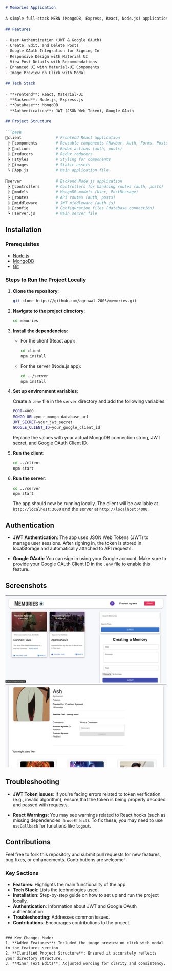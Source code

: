 ```markdown
# Memories Application

A simple full-stack MERN (MongoDB, Express, React, Node.js) application for sharing memorable moments with images and descriptions. The app supports user authentication, Google sign-in, and allows users to create, edit, and delete posts.

## Features

- User Authentication (JWT & Google OAuth)
- Create, Edit, and Delete Posts
- Google OAuth Integration for Signing In
- Responsive Design with Material UI
- View Post Details with Recommendations
- Enhanced UI with Material-UI Components
- Image Preview on Click with Modal

## Tech Stack

- **Frontend**: React, Material-UI
- **Backend**: Node.js, Express.js
- **Database**: MongoDB
- **Authentication**: JWT (JSON Web Token), Google OAuth

## Project Structure

```bash
📂client               # Frontend React application
 ┣ 📂components        # Reusable components (Navbar, Auth, Forms, Posts, etc.)
 ┣ 📂actions           # Redux actions (auth, posts)
 ┣ 📂reducers          # Redux reducers
 ┣ 📂styles            # Styling for components
 ┣ 📂images            # Static assets
 ┗ 📄App.js            # Main application file

📂server               # Backend Node.js application
 ┣ 📂controllers       # Controllers for handling routes (auth, posts)
 ┣ 📂models            # MongoDB models (User, PostMessage)
 ┣ 📂routes            # API routes (auth, posts)
 ┣ 📂middleware        # JWT middleware (auth.js)
 ┣ 📂config            # Configuration files (database connection)
 ┗ 📄server.js         # Main server file
```

## Installation

### Prerequisites

- [Node.js](https://nodejs.org/en/)
- [MongoDB](https://www.mongodb.com/)
- [Git](https://git-scm.com/)

### Steps to Run the Project Locally

1. **Clone the repository**:

   ```bash
   git clone https://github.com/agrawal-2005/memories.git
   ```

2. **Navigate to the project directory**:

   ```bash
   cd memories
   ```

3. **Install the dependencies**:

   - For the client (React app):

     ```bash
     cd client
     npm install
     ```

   - For the server (Node.js app):

     ```bash
     cd ../server
     npm install
     ```

4. **Set up environment variables**:

   Create a `.env` file in the `server` directory and add the following variables:

   ```bash
   PORT=4000
   MONGO_URL=your_mongo_database_url
   JWT_SECRET=your_jwt_secret
   GOOGLE_CLIENT_ID=your_google_client_id
   ```

   Replace the values with your actual MongoDB connection string, JWT secret, and Google OAuth Client ID.

5. **Run the client**:

   ```bash
   cd ../client
   npm start
   ```

6. **Run the server**:

   ```bash
   cd ../server
   npm start
   ```

   The app should now be running locally. The client will be available at `http://localhost:3000` and the server at `http://localhost:4000`.

## Authentication

- **JWT Authentication**: The app uses JSON Web Tokens (JWT) to manage user sessions. After signing in, the token is stored in localStorage and automatically attached to API requests.
  
- **Google OAuth**: You can sign in using your Google account. Make sure to provide your Google OAuth Client ID in the `.env` file to enable this feature.

## Screenshots

![Memories App Screenshot](./memories.png)
![Memories App Screenshot](./PageDetails.png)

## Troubleshooting

- **JWT Token Issues**: If you're facing errors related to token verification (e.g., invalid algorithm), ensure that the token is being properly decoded and passed with requests.
  
- **React Warnings**: You may see warnings related to React hooks (such as missing dependencies in `useEffect`). To fix these, you may need to use `useCallback` for functions like `logout`.

## Contributions

Feel free to fork this repository and submit pull requests for new features, bug fixes, or enhancements. Contributions are welcome!

### Key Sections
- **Features**: Highlights the main functionality of the app.
- **Tech Stack**: Lists the technologies used.
- **Installation**: Step-by-step guide on how to set up and run the project locally.
- **Authentication**: Information about JWT and Google OAuth authentication.
- **Troubleshooting**: Addresses common issues.
- **Contributions**: Encourages contributions to the project.
```

### Key Changes Made:
1. **Added Features**: Included the image preview on click with modal in the features section.
2. **Clarified Project Structure**: Ensured it accurately reflects your directory structure.
3. **Minor Text Edits**: Adjusted wording for clarity and consistency.
